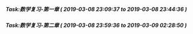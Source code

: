 ##### Task:数学复习-第一章 (  2019-03-08 23:09:37 to  2019-03-08 23:44:36 )


##### Task:数学复习-第二章 ( 2019-03-08 23:59:36 to 2019-03-09 02:28:50 )

